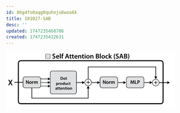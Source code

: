 ```yaml
---
id: 86g4fo0aqg0quhnju6woa6k
title: 101027-SAB
desc: ''
updated: 1747235468706
created: 1747235432631
---
```

![](./assets/images/scratch.2025.05.14.101027-SAB.md.self-attention-block.png)